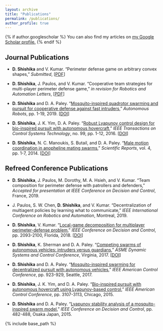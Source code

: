 ```yaml
---
layout: archive
title: "Publications"
permalink: /publications/
author_profile: true
---
```


{% if author.googlescholar %}
  You can also find my articles on <u><a href="{{author.googlescholar}}">my Google Scholar profile</a>.</u>
{% endif %}

Journal Publications
------

 * <b>D. Shishika</b> and V. Kumar. 
 “Perimeter defense game on arbitrary convex shapes,” 
 <i>Submitted</i>, [[PDF](https://dshishika.github.io/files/automatica_shape.pdf)]

 * <b>D. Shishika</b>, J. Paulos, and V. Kumar. 
 “Cooperative team strategies for multi-player perimeter defense game,” 
 <i>in revision for Robotics and Automation Letters</i>, [[PDF](https://dshishika.github.io/files/ral_team_arxiv.pdf)]

 * <b>D. Shishika</b> and D. A. Paley. “[Mosquito-inspired quadrotor swarming and pursuit for cooperative defense against fast intruders](https://link.springer.com/article/10.1007/s10514-018-09827-y),” <i>Autonomous Robots</i>, pp. 1-19, 2019. [[DOI](https://doi.org/10.1007/s10514-018-09827-y)]

 * <b>D. Shishika</b>, J. K. Yim, D. A. Paley. “[Robust Lyapunov control design for bio-inspired pursuit with autonomous hovercraft](https://ieeexplore.ieee.org/abstract/document/7471464),” <i>IEEE Transactions on Control Systems Technology</i>, no. 99, pp. 1-12, 2016. [[DOI](10.1109/TCST.2016.2558538)]

 * <b>D. Shishika</b>, N. C. Manoukis, S. Butail, and D. A. Paley. “[Male motion coordination in anopheline mating swarms](https://www.nature.com/articles/srep06318?origin=ppub),” <i>Scientific Reports</i>, vol. 4, pp. 1-7, 2014. [[DOI](https://doi.org/10.1038/srep06318)]
 

Refreed Conference Publications
------

 * <b>D. Shishika</b>, J. Paulos, M. Dorothy, M. A. Hsieh, and V. Kumar. 
 “Team composition for perimeter defense with patrollers and defenders,” 
 <i>Accepted for presentation at IEEE Conference on Decision and Control</i>, France, 2019.

 * J. Paulos, S. W. Chen, <b>D. Shishika</b>, and V. Kumar. 
 “Decentralization of multiagent policies by learning what to communicate,” 
 <i>IEEE International Conference on Robotics and Automation</i>, Montreal, 2019.

 * <b>D. Shishika</b>, V. Kumar. 
 “[Local-game decomposition for multiplayer perimeter-defense problem](https://ieeexplore.ieee.org/abstract/document/8618879),” 
 <i>IEEE Conference on Decision and Control</i>, pp. 2093-2100, Florida, 2018. [[DOI](10.1109/CDC.2018.8618879)]

 * <b>D. Shishika</b>, K. Sherman and D. A. Paley. 
 “[Competing swarms of autonomous vehicles: intruders versus guardians](https://asmedigitalcollection.asme.org/DSCC/proceedings-abstract/DSCC2017/58288/V002T14A006/230298),” 
 <i>ASME Dynamic Systems and Control Conference</i>, Virginia, 2017. [[DOI](https://doi.org/10.1115/DSCC2017-5133)]

 * <b>D. Shishika</b> and D. A. Paley. 
 “[Mosquito-inspired swarming for decentralized pursuit with autonomous vehicles](https://ieeexplore.ieee.org/abstract/document/7963071),”
 <i>IEEE American Control Conference</i>, pp. 923-929, Seattle, 2017.

 * <b>D. Shishika</b>, J. K. Yim, and D. A. Paley. 
 “[Bio-inspired pursuit with autonomous hovercraft using Lyapunov-based control](https://ieeexplore.ieee.org/abstract/document/7171810),” 
 <i>IEEE American Control Conference</i>, pp. 3107-3113, Chicago, 2015.

 * <b>D. Shishika</b> and D. A. Paley.
 “[Lyapunov stability analysis of a mosquito-inspired swarm model](https://ieeexplore.ieee.org/abstract/document/7402246),” 
 <i>IEEE Conference on Decision and Control</i>, pp. 482-488, Osaka Japan, 2015.



{% include base_path %}

<!-- {% for post in site.publications reversed %}
  {% include archive-single.html %}
{% endfor %} -->
